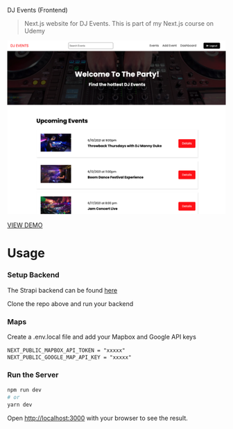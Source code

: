 DJ Events (Frontend)

> Next.js website for DJ Events. This is part of my Next.js course on Udemy

![DJ Events](/public/images/screen.png 'DJ Events')

[VIEW DEMO](https://djeventsfrontend.vercel.app)

# Usage

### Setup Backend

The Strapi backend can be found [here](https://github.com/bradtraversy/dj-events-backend)

Clone the repo above and run your backend

### Maps

Create a .env.local file and add your Mapbox and Google API keys

```
NEXT_PUBLIC_MAPBOX_API_TOKEN = "xxxxx"
NEXT_PUBLIC_GOOGLE_MAP_API_KEY = "xxxxx"
```

### Run the Server

```bash
npm run dev
# or
yarn dev
```

Open [http://localhost:3000](http://localhost:3000) with your browser to see the result.
